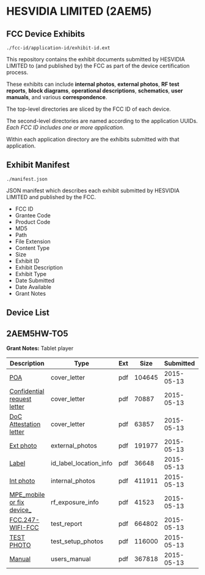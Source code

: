 # HESVIDIA LIMITED (2AEM5)
## FCC Device Exhibits

```
./fcc-id/application-id/exhibit-id.ext
```

This repository contains the exhibit documents submitted by HESVIDIA LIMITED to (and published by) the FCC as part of the device certification process.

These exhibits can include **internal photos**, **external photos**, **RF test reports**, **block diagrams**, **operational descriptions**, **schematics**, **user manuals**, and various **correspondence**.

The top-level directories are sliced by the FCC ID of each device.

The second-level directories are named according to the application UUIDs. *Each FCC ID includes one or more application.*

Within each application directory are the exhibits submitted with that application. 

## Exhibit Manifest

```
./manifest.json
```

JSON manifest which describes each exhibit submitted by HESVIDIA LIMITED and published by the FCC.

- FCC ID
- Grantee Code
- Product Code
- MD5
- Path
- File Extension
- Content Type
- Size
- Exhibit ID
- Exhibit Description
- Exhibit Type
- Date Submitted
- Date Available
- Grant Notes

## Device List
## 2AEM5HW-TO5
**Grant Notes:** Tablet player

| Description | Type | Ext | Size | Submitted | Available |
| ----------- | ---- | --- | ---- | --------- | --------- |
| [POA](2AEM5HW-TO5/f13c9ab813210b1a83c9624580c6f282/2613178.pdf) | cover_letter | pdf | 104645 | 2015-05-13 | 2015-05-14 |
| [Confidential request letter](2AEM5HW-TO5/f13c9ab813210b1a83c9624580c6f282/2613179.pdf) | cover_letter | pdf | 70887 | 2015-05-13 | 2015-05-14 |
| [DoC Attestation letter](2AEM5HW-TO5/f13c9ab813210b1a83c9624580c6f282/2613180.pdf) | cover_letter | pdf | 63857 | 2015-05-13 | 2015-05-14 |
| [Ext photo](2AEM5HW-TO5/f13c9ab813210b1a83c9624580c6f282/2613195.pdf) | external_photos | pdf | 191977 | 2015-05-13 | 2015-05-14 |
| [Label](2AEM5HW-TO5/f13c9ab813210b1a83c9624580c6f282/2613197.pdf) | id_label_location_info | pdf | 36648 | 2015-05-13 | 2015-05-14 |
| [Int photo](2AEM5HW-TO5/f13c9ab813210b1a83c9624580c6f282/2613196.pdf) | internal_photos | pdf | 411911 | 2015-05-13 | 2015-05-14 |
| [MPE_mobile or fix  device_](2AEM5HW-TO5/f13c9ab813210b1a83c9624580c6f282/2613193.pdf) | rf_exposure_info | pdf | 41523 | 2015-05-13 | 2015-05-14 |
| [FCC.247-WIFI-FCC](2AEM5HW-TO5/f13c9ab813210b1a83c9624580c6f282/2613192.pdf) | test_report | pdf | 664802 | 2015-05-13 | 2015-05-14 |
| [TEST PHOTO](2AEM5HW-TO5/f13c9ab813210b1a83c9624580c6f282/2613194.pdf) | test_setup_photos | pdf | 116000 | 2015-05-13 | 2015-05-14 |
| [Manual](2AEM5HW-TO5/f13c9ab813210b1a83c9624580c6f282/2613198.pdf) | users_manual | pdf | 367818 | 2015-05-13 | 2015-05-14 |
